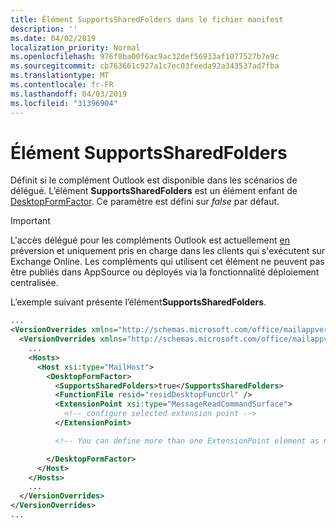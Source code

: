 ```yaml
---
title: Élément SupportsSharedFolders dans le fichier manifest
description: ''
ms.date: 04/02/2019
localization_priority: Normal
ms.openlocfilehash: 976f8ba00f6ac9ac32def56933af1077527b7e9c
ms.sourcegitcommit: cb763661c927a1c7ec03feeda92a343537ad7fba
ms.translationtype: MT
ms.contentlocale: fr-FR
ms.lasthandoff: 04/03/2019
ms.locfileid: "31396904"
---
```

# <a name="supportssharedfolders-element"></a>Élément SupportsSharedFolders

Définit si le complément Outlook est disponible dans les scénarios de délégué. L’élément **SupportsSharedFolders** est un élément enfant de [DesktopFormFactor](desktopformfactor.md). Ce paramètre est défini sur *false* par défaut.

> [!IMPORTANT]
> L'accès délégué pour les compléments Outlook est actuellement [en](/office/dev/add-ins/reference/objectmodel/preview-requirement-set/outlook-requirement-set-preview) préversion et uniquement pris en charge dans les clients qui s'exécutent sur Exchange Online. Les compléments qui utilisent cet élément ne peuvent pas être publiés dans AppSource ou déployés via la fonctionnalité déploiement centralisée.

L’exemple suivant présente l’élément**SupportsSharedFolders**.

```XML
...
<VersionOverrides xmlns="http://schemas.microsoft.com/office/mailappversionoverrides" xsi:type="VersionOverridesV1_0">
  <VersionOverrides xmlns="http://schemas.microsoft.com/office/mailappversionoverrides/1.1" xsi:type="VersionOverridesV1_1">
    ...
    <Hosts>
      <Host xsi:type="MailHost">
        <DesktopFormFactor>
          <SupportsSharedFolders>true</SupportsSharedFolders>
          <FunctionFile resid="residDesktopFuncUrl" />
          <ExtensionPoint xsi:type="MessageReadCommandSurface">
            <!-- configure selected extension point -->
          </ExtensionPoint>

          <!-- You can define more than one ExtensionPoint element as needed -->

        </DesktopFormFactor>
      </Host>
    </Hosts>
    ...
  </VersionOverrides>
</VersionOverrides>
...
```
